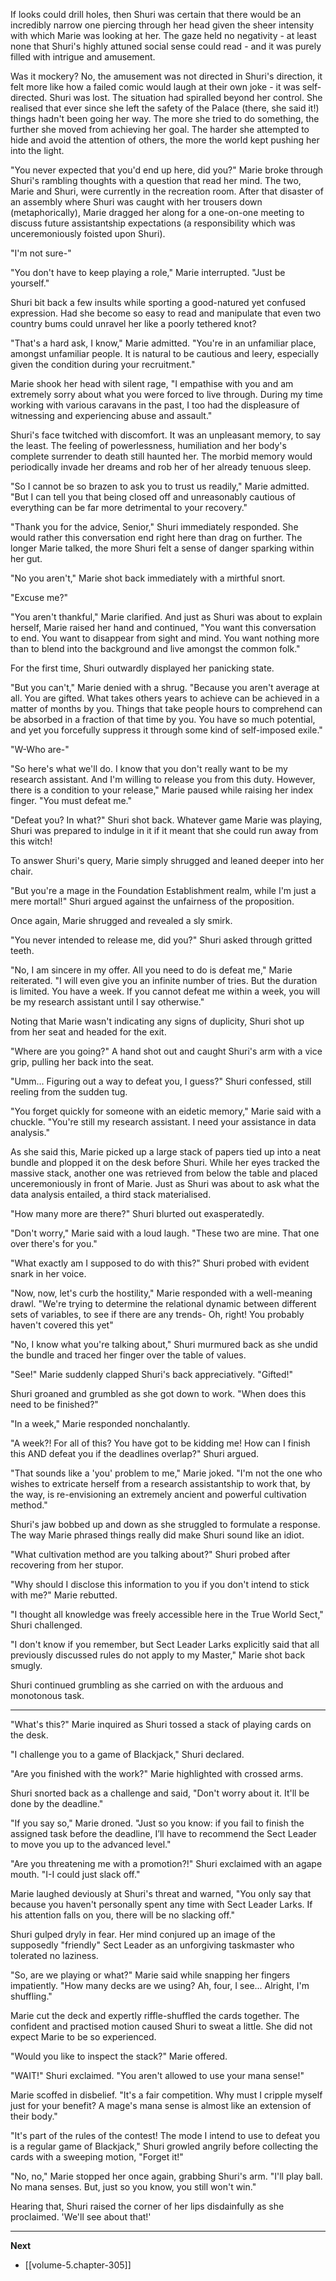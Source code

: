 
If looks could drill holes, then Shuri was certain that there would be an incredibly narrow one piercing through her head given the sheer intensity with which Marie was looking at her. The gaze held no negativity - at least none that Shuri's highly attuned social sense could read - and it was purely filled with intrigue and amusement.

Was it mockery? No, the amusement was not directed in Shuri's direction, it felt more like how a failed comic would laugh at their own joke - it was self-directed. Shuri was lost. The situation had spiralled beyond her control. She realised that ever since she left the safety of the Palace (there, she said it!) things hadn't been going her way. The more she tried to do something, the further she moved from achieving her goal. The harder she attempted to hide and avoid the attention of others, the more the world kept pushing her into the light.

"You never expected that you'd end up here, did you?" Marie broke through Shuri's rambling thoughts with a question that read her mind. The two, Marie and Shuri, were currently in the recreation room. After that disaster of an assembly where Shuri was caught with her trousers down (metaphorically), Marie dragged her along for a one-on-one meeting to discuss future assistantship expectations (a responsibility which was unceremoniously foisted upon Shuri).

"I'm not sure-"

"You don't have to keep playing a role," Marie interrupted. "Just be yourself."

Shuri bit back a few insults while sporting a good-natured yet confused expression. Had she become so easy to read and manipulate that even two country bums could unravel her like a poorly tethered knot?

"That's a hard ask, I know," Marie admitted. "You're in an unfamiliar place, amongst unfamiliar people. It is natural to be cautious and leery, especially given the condition during your recruitment."

Marie shook her head with silent rage, "I empathise with you and am extremely sorry about what you were forced to live through. During my time working with various caravans in the past, I too had the displeasure of witnessing and experiencing abuse and assault."

Shuri's face twitched with discomfort. It was an unpleasant memory, to say the least. The feeling of powerlessness, humiliation and her body's complete surrender to death still haunted her. The morbid memory would periodically invade her dreams and rob her of her already tenuous sleep.

"So I cannot be so brazen to ask you to trust us readily," Marie admitted. "But I can tell you that being closed off and unreasonably cautious of everything can be far more detrimental to your recovery."

"Thank you for the advice, Senior," Shuri immediately responded. She would rather this conversation end right here than drag on further. The longer Marie talked, the more Shuri felt a sense of danger sparking within her gut.

"No you aren't," Marie shot back immediately with a mirthful snort.

"Excuse me?"

"You aren't thankful," Marie clarified. And just as Shuri was about to explain herself, Marie raised her hand and continued, "You want this conversation to end. You want to disappear from sight and mind. You want nothing more than to blend into the background and live amongst the common folk."

For the first time, Shuri outwardly displayed her panicking state.

"But you can't," Marie denied with a shrug. "Because you aren't average at all. You are gifted. What takes others years to achieve can be achieved in a matter of months by you. Things that take people hours to comprehend can be absorbed in a fraction of that time by you. You have so much potential, and yet you forcefully suppress it through some kind of self-imposed exile."

"W-Who are-"

"So here's what we'll do. I know that you don't really want to be my research assistant. And I'm willing to release you from this duty. However, there is a condition to your release," Marie paused while raising her index finger. "You must defeat me."

"Defeat you? In what?" Shuri shot back. Whatever game Marie was playing, Shuri was prepared to indulge in it if it meant that she could run away from this witch!

To answer Shuri's query, Marie simply shrugged and leaned deeper into her chair.

"But you're a mage in the Foundation Establishment realm, while I'm just a mere mortal!" Shuri argued against the unfairness of the proposition.

Once again, Marie shrugged and revealed a sly smirk.

"You never intended to release me, did you?" Shuri asked through gritted teeth.

"No, I am sincere in my offer. All you need to do is defeat me," Marie reiterated. "I will even give you an infinite number of tries. But the duration is limited. You have a week. If you cannot defeat me within a week, you will be my research assistant until I say otherwise."

Noting that Marie wasn't indicating any signs of duplicity, Shuri shot up from her seat and headed for the exit.

"Where are you going?" A hand shot out and caught Shuri's arm with a vice grip, pulling her back into the seat.

"Umm... Figuring out a way to defeat you, I guess?" Shuri confessed, still reeling from the sudden tug.

"You forget quickly for someone with an eidetic memory," Marie said with a chuckle. "You're still my research assistant. I need your assistance in data analysis."

As she said this, Marie picked up a large stack of papers tied up into a neat bundle and plopped it on the desk before Shuri. While her eyes tracked the massive stack, another one was retrieved from below the table and placed unceremoniously in front of Marie. Just as Shuri was about to ask what the data analysis entailed, a third stack materialised.

"How many more are there?" Shuri blurted out exasperatedly.

"Don't worry," Marie said with a loud laugh. "These two are mine. That one over there's for you."

"What exactly am I supposed to do with this?" Shuri probed with evident snark in her voice.

"Now, now, let's curb the hostility," Marie responded with a well-meaning drawl. "We're trying to determine the relational dynamic between different sets of variables, to see if there are any trends- Oh, right! You probably haven't covered this yet"

"No, I know what you're talking about," Shuri murmured back as she undid the bundle and traced her finger over the table of values.

"See!" Marie suddenly clapped Shuri's back appreciatively. "Gifted!"

Shuri groaned and grumbled as she got down to work. "When does this need to be finished?"

"In a week," Marie responded nonchalantly.

"A week?! For all of this? You have got to be kidding me! How can I finish this AND defeat you if the deadlines overlap?" Shuri argued.

"That sounds like a 'you' problem to me," Marie joked. "I'm not the one who wishes to extricate herself from a research assistantship to work that, by the way, is re-envisioning an extremely ancient and powerful cultivation method."

Shuri's jaw bobbed up and down as she struggled to formulate a response. The way Marie phrased things really did make Shuri sound like an idiot.

"What cultivation method are you talking about?" Shuri probed after recovering from her stupor.

"Why should I disclose this information to you if you don't intend to stick with me?" Marie rebutted.

"I thought all knowledge was freely accessible here in the True World Sect," Shuri challenged.

"I don't know if you remember, but Sect Leader Larks explicitly said that all previously discussed rules do not apply to my Master," Marie shot back smugly.

Shuri continued grumbling as she carried on with the arduous and monotonous task.

____

"What's this?" Marie inquired as Shuri tossed a stack of playing cards on the desk.

"I challenge you to a game of Blackjack," Shuri declared.

"Are you finished with the work?" Marie highlighted with crossed arms.

Shuri snorted back as a challenge and said, "Don't worry about it. It'll be done by the deadline."

"If you say so," Marie droned. "Just so you know: if you fail to finish the assigned task before the deadline, I’ll have to recommend the Sect Leader to move you up to the advanced level."

"Are you threatening me with a promotion?!" Shuri exclaimed with an agape mouth. "I-I could just slack off."

Marie laughed deviously at Shuri's threat and warned, "You only say that because you haven't personally spent any time with Sect Leader Larks. If his attention falls on you, there will be no slacking off."

Shuri gulped dryly in fear. Her mind conjured up an image of the supposedly "friendly" Sect Leader as an unforgiving taskmaster who tolerated no laziness.

"So, are we playing or what?" Marie said while snapping her fingers impatiently. "How many decks are we using? Ah, four, I see... Alright, I'm shuffling."

Marie cut the deck and expertly riffle-shuffled the cards together. The confident and practised motion caused Shuri to sweat a little. She did not expect Marie to be so experienced.

"Would you like to inspect the stack?" Marie offered.

"WAIT!" Shuri exclaimed. "You aren't allowed to use your mana sense!"

Marie scoffed in disbelief. "It's a fair competition. Why must I cripple myself just for your benefit? A mage's mana sense is almost like an extension of their body."

"It's part of the rules of the contest! The mode I intend to use to defeat you is a regular game of Blackjack," Shuri growled angrily before collecting the cards with a sweeping motion, "Forget it!"

"No, no," Marie stopped her once again, grabbing Shuri's arm. "I'll play ball. No mana senses. But, just so you know, you still won't win."

Hearing that, Shuri raised the corner of her lips disdainfully as she proclaimed. 'We'll see about that!'

____

**Next**
* [[volume-5.chapter-305]]